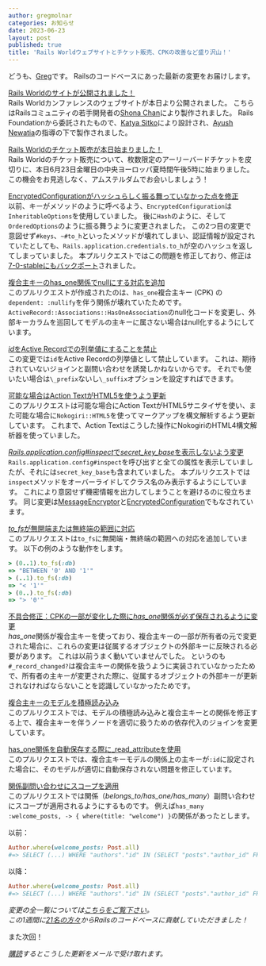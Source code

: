 ```yaml
---
author: gregmolnar
categories: お知らせ
date: 2023-06-23
layout: post
published: true
title: 'Rails Worldウェブサイトとチケット販売、CPKの改善など盛り沢山！'
---
```



どうも、[Greg](https://github.com/gregmolnar)です。
Railsのコードベースにあった最新の変更をお届けします。

[Rails Worldのサイトが公開されました！](https://rubyonrails.org/world)  
Rails Worldカンファレンスのウェブサイトが本日より公開されました。
こちらはRailsコミュニティの若手開発者の[Shona
Chan](https://www.linkedin.com/in/shona-chan/)により製作されました。
Rails Foundationから委託されたもので、[Katya
Sitko](https://katya-sitko.netlify.app/)により設計され、[Ayush
Newatia](https://radioactivetoy.tech/)の指導の下で製作されました。

[Rails Worldのチケット販売が本日始まりました！](https://twitter.com/rails/status/1671880869706084354)  
Rails
Worldのチケット販売について、枚数限定のアーリーバードチケットを皮切りに、本日6月23日金曜日の中央ヨーロッパ夏時間午後5時に始まりました。
この機会をお見逃しなく、アムステルダムでお会いしましょう！

[EncryptedConfigurationがハッシュらしく振る舞っていなかった点を修正](https://github.com/rails/rails/pull/48556)  
以前、キーがメソッドのように呼べるよう、`EncryptedConfiguration`は`InheritableOptions`を使用していました。
後に`Hash`のように、そして`OrderedOptions`のように振る舞うように変更されました。
この2つ目の変更で意図せず`#keys`、`~#to_h`といったメソッドが壊れてしまい、認証情報が設定されていたとしても、`Rails.application.credentials.to_h`が空のハッシュを返してしまっていました。
本プルリクエストではこの問題を修正しており、修正は[7-0-stableにもバックポート](https://github.com/rails/rails/pull/48557)されました。

[複合主キーのhas_one関係でnullにする対応を追加](https://github.com/rails/rails/pull/48539)  
このプルリクエストが作成されたのは、`has_one`複合主キー (CPK) の`dependent:
:nullify`を伴う関係が壊れていたためです。
`ActiveRecord::Associations::HasOneAssociation`のnull化コードを変更し、外部キーカラムを巡回してモデルの主キーに属さない場合はnull化するようにしています。

[*id*をActive Recordでの列挙値にすることを禁止](https://github.com/rails/rails/pull/48536)  
この変更では`id`をActive Recordの列挙値として禁止しています。
これは、期待されていないジョインと副問い合わせを誘発しかねないからです。
それでも使いたい場合は`\_prefix`ないし`\_suffix`オプションを設定すればできます。

[可能な場合はAction TextがHTML5を使うよう更新](https://github.com/rails/rails/pull/48522)  
このプルリクエストは可能な場合にAction
TextがHTML5サニタイザを使い、また可能な場合に`Nokogiri::HTML5`を使ってマークアップを構文解析するよう更新しています。
これまで、Action Textはこうした操作にNokogiriのHTML4構文解析器を使っていました。

[*Rails.application.config#inspect*で*secret_key_base*を表示しないよう変更](https://github.com/rails/rails/pull/48500)  
`Rails.application.config#inspect`を呼び出すと全ての属性を表示していましたが、それには`secret_key_base`も含まれていました。
本プルリクエストでは`inspect`メソッドをオーバーライドしてクラス名のみ表示するようにしています。
これにより意図せず機密情報を出力してしまうことを避けるのに役立ちます。
同じ変更は[MessageEncryptor](https://github.com/rails/rails/pull/48499)と[EncryptedConfiguration](https://github.com/rails/rails/pull/48498)でもなされています。

[*to_fs*が無開端または無終端の範囲に対応](https://github.com/rails/rails/pull/48494)  
このプルリクエストは`to_fs`に無開端・無終端の範囲への対応を追加しています。
以下の例のような動作をします。
```ruby
> (0..1).to_fs(:db)
=> "BETWEEN '0' AND '1'"
> (..1).to_fs(:db)
=> "< '1'"
> (0..).to_fs(:db)
=> "> '0'"
```

[不具合修正：CPKの一部が変化した際に*has_one*関係が必ず保存されるように変更](https://github.com/rails/rails/pull/48491)  
*has_one*関係が複合主キーを使っており、複合主キーの一部が所有者の元で変更された場合に、これらの変更は従属するオブジェクトの外部キーに反映される必要があります。
これは以前うまく動いていませんでした。
というのも`#_record_changed?`は複合主キーの関係を扱うように実装されていなかったためで、所有者の主キーが変更された際に、従属するオブジェクトの外部キーが更新されなければならないことを認識していなかったためです。

[複合主キーのモデルを積極読み込み](https://github.com/rails/rails/pull/48490)  
このプルリクエストでは、モデルの積極読み込みと複合主キーとの関係を修正する上で、複合主キーを伴うノードを適切に扱うための依存代入のジョインを変更しています。

[has_one関係を自動保存する際に\_read_attributeを使用](https://github.com/rails/rails/pull/48489)  
このプルリクエストでは、複合主キーモデルの関係上の主キーが`:id`に設定された場合に、そのモデルが適切に自動保存されない問題を修正しています。

[関係副問い合わせにスコープを適用](https://github.com/rails/rails/pull/48487)  
このプルリクエストでは関係（*belongs\_to/has\_one/has\_many*）副問い合わせにスコープが適用されるようにするものです。
例えば`has_many :welcome_posts, -> { where(title: "welcome") }`の関係があったとします。

以前：
```ruby
Author.where(welcome_posts: Post.all)
#=> SELECT (...) WHERE "authors"."id" IN (SELECT "posts"."author_id" FROM "posts")
```

以降：
```ruby
Author.where(welcome_posts: Post.all)
#=> SELECT (...) WHERE "authors"."id" IN (SELECT "posts"."author_id" FROM "posts" WHERE "posts"."title" = 'welcome')
```

*変更の全一覧については[こちらをご覧下さい](https://github.com/rails/rails/compare/@%7B2023-06-16%7D...main@%7B2023-06-23%7D)。*  
*この1週間に[21名の方々](https://contributors.rubyonrails.org/contributors/in-time-window/20230616-20230623)からRailsのコードベースに貢献していただきました！*

また次回！  

_[購読](https://world.hey.com/this.week.in.rails)するとこうした更新をメールで受け取れます。_
